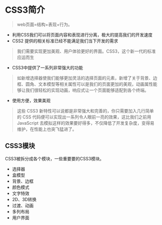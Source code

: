 # CSS3简介
> web页面=结构+表现+行为。

* 利用CSS我们可以将页面内容和表现进行分离，极大的提高我们的开发速度
* CSS2 提供的相关标准已经不能满足我们当下开发的需求
>我们需要实现更加美观、用户体验更好的界面。CSS3，这个新一代的标准应运而生

* CSS3中提供了一系列非常强大的功能
>如新增选择器使我们能够更加灵活的选择页面的元素，新增了关于背景、边框、圆角、文本模型等相关属性可以是我们的页面更加的美观，动画属性能够让我们很轻松的实现动画，响应式让一个页面能够适配到各个终端。

* 使用方便，效果美观
>这些 CSS3 新特性可以说都是非常强大和完善的，你只需要加入几行简单的 CSS 代码便可以实现出一系列令人眼前一亮的效果，这比我们之前用 JavaScript 去模拟这样的效果要好得多，不仅降低了开发复杂度，变得易维护，在性能上也突飞猛进了。

## CSS3模块 <br/>
   CSS3被拆分成各个模块，一些重要要的CSS3模块。
* 选择器
* 盒模型
* 背景、边框
* 颜色模式
* 文字特效
* 2D、3D转换
* 过渡、动画
* 多列布局
* 用户界面
